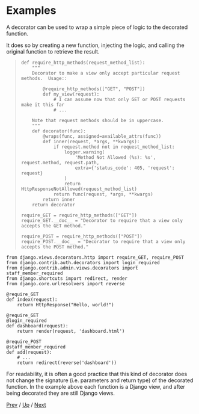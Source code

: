 # Examples

A decorator can be used to wrap a simple piece of logic to the decorated function.

It does so by creating a new function, injecting the logic,
and calling the original function to retrieve the result.

>     def require_http_methods(request_method_list):
>         """
>         Decorator to make a view only accept particular request methods.  Usage::
>
>             @require_http_methods(["GET", "POST"])
>             def my_view(request):
>                 # I can assume now that only GET or POST requests make it this far
>                 # ...
>
>         Note that request methods should be in uppercase.
>         """
>         def decorator(func):
>             @wraps(func, assigned=available_attrs(func))
>             def inner(request, *args, **kwargs):
>                 if request.method not in request_method_list:
>                     logger.warning(
>                         'Method Not Allowed (%s): %s', request.method, request.path,
>                         extra={'status_code': 405, 'request': request}
>                     )
>                     return HttpResponseNotAllowed(request_method_list)
>                 return func(request, *args, **kwargs)
>             return inner
>         return decorator
>
>     require_GET = require_http_methods(["GET"])
>     require_GET.__doc__ = "Decorator to require that a view only accepts the GET method."
>
>     require_POST = require_http_methods(["POST"])
>     require_POST.__doc__ = "Decorator to require that a view only accepts the POST method."

    from django.views.decorators.http import require_GET, require_POST
    from django.contrib.auth.decorators import login_required
    from django.contrib.admin.views.decorators import staff_member_required
    from django.shortcuts import redirect, render
    from django.core.urlresolvers import reverse

    @require_GET
    def index(request):
        return HttpResponse("Hello, world!")

    @require_GET
    @login_required
    def dashboard(request):
        return render(request, 'dashboard.html')

    @require_POST
    @staff_member_required
    def add(request):
        # ...
        return redirect(reverse('dashboard'))

For readability, it is often a good practice that this kind of decorator
does not change the signature (i.e. parameters and return type) of the decorated function.
In the example above each function is a Django view,
and after being decorated they are still Django views.

[Prev](../2-register/README.md) /
[Up](../README.md) /
[Next](../4-generator/README.md)

